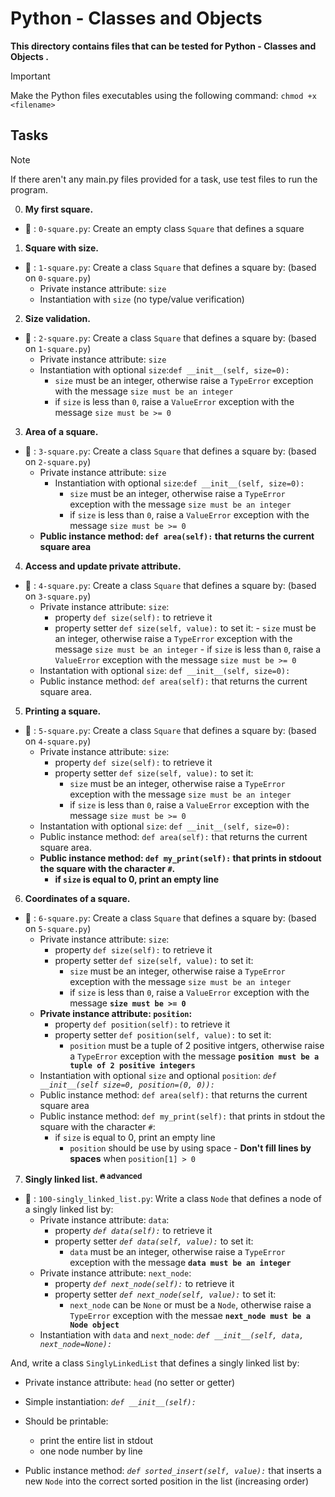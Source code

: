 # Python - Classes and Objects

**This directory contains files that can be tested for Python - Classes and Objects .**

> [!IMPORTANT]
> Make the Python files executables using the following command:
> `chmod +x <filename>`

## Tasks

> [!NOTE]
> If there aren't any main.py files provided for a task, use test files to run the program.

0. **My first square.**

- :file_folder: : `0-square.py`: Create an empty class `Square` that defines a square

1. **Square with size.**

- :file_folder: : `1-square.py`: Create a class `Square` that defines a square by: (based on `0-square.py`)
  - Private instance attribute: `size`
  - Instantiation with `size` (no type/value verification)

2. **Size validation.**

- :file_folder: : `2-square.py`: Create a class `Square` that defines a square by: (based on `1-square.py`)
  - Private instance attribute: `size`
  - Instantiation with optional `size`:`def __init__(self, size=0):`
    - `size` must be an integer, otherwise raise a `TypeError` exception with the message `size must be an integer`
    - if `size` is less than `0`, raise a `ValueError` exception with the message `size must be >= 0`

3. **Area of a square.**

- :file_folder: : `3-square.py`: Create a class `Square` that defines a square by: (based on `2-square.py`)
  - Private instance attribute: `size`
    - Instantiation with optional `size`:`def __init__(self, size=0):`
      - `size` must be an integer, otherwise raise a `TypeError` exception with the message `size must be an integer`
      - if `size` is less than `0`, raise a `ValueError` exception with the message `size must be >= 0`
  - **Public instance method: `def area(self):` that returns the current square area**

4. **Access and update private attribute.**

- :file_folder: : `4-square.py`: Create a class `Square` that defines a square by: (based on `3-square.py`)
  - Private instance attribute: `size`:
    - property `def size(self):` to retrieve it
    - property setter `def size(self, value):` to set it:
            - `size` must be an integer, otherwise raise a `TypeError` exception with the message `size must be an integer`
            - if `size` is less than `0`, raise a `ValueError` exception with the message `size must be >= 0`
  - Instantation with optional `size`: `def __init__(self, size=0):`
  - Public instance method: `def area(self):` that returns the current square area.

5. **Printing a square.**

- :file_folder: : `5-square.py`: Create a class `Square` that defines a square by: (based on `4-square.py`)
  - Private instance attribute: `size`:
    - property `def size(self):` to retrieve it
    - property setter `def size(self, value):` to set it:
      - `size` must be an integer, otherwise raise a `TypeError` exception with the message `size must be an integer`
      - if `size` is less than `0`, raise a `ValueError` exception with the message `size must be >= 0`
  - Instantation with optional `size`: `def __init__(self, size=0):`
  - Public instance method: `def area(self):` that returns the current square area.
  - **Public instance method: `def my_print(self):` that prints in stdoout the square with the character `#`.**
    - **if `size` is equal to 0, print an empty line**

6. **Coordinates of a square.**

- :file_folder: : `6-square.py`: Create a class `Square` that defines a square by: (based on `5-square.py`)
  - Private instance attribute: `size`:
    - property `def size(self):` to retrieve it
    - property setter `def size(self, value):` to set it:
      - `size` must be an integer, otherwise raise a `TypeError` exception with the message `size must be an integer`
      - if `size` is less than `0`, raise a `ValueError` exception with the message **`size must be >= 0`**
  - **Private instance attribute: `position`:**
    - property `def position(self):` to retrieve it
    - property setter `def position(self, value):` to set it:
      - `position` must be a tuple of 2 positive intgers, otherwise raise a `TypeError` exception with the message **`position must be a tuple of 2 positive integers`**
  - Instantiation with optional `size` and optional `position`: _`def __init__(self size=0, position=(0, 0)):`_
  - Public instance method: `def area(self):` that returns the current square area
  - Public instance method: `def my_print(self):` that prints in stdout the square with the character `#`:
    - if `size` is equal to 0, print an empty line
      - `position` should be use by using space - **Don't fill lines by spaces** when `position[1] > 0`

7. **Singly linked list.     <sup> :fire: advanced</sup>**

- :file_folder: : `100-singly_linked_list.py`: Write a class `Node` that defines a node of a singly linked list by:
  - Private instance attribute: `data`:
    - property _`def data(self):`_ to retrieve it 
    - property setter _`def data(self, value):`_ to set it:
      - `data` must be an integer, otherwise raise a `TypeError` exception with the message **`data must be an integer`**
  - Private instance attribute: `next_node`:
    - property _`def next_node(self):`_ to retrieve it
    - property setter _`def next_node(self, value):`_ to set it:
      - `next_node` can be `None` or must be a `Node`, otherwise raise a `TypeError` exception with the messae **`next_node must be a Node object`**
  - Instantiation with `data` and `next_node`: _`def __init__(self, data, next_node=None):`_
  
And, write a class `SinglyLinkedList` that defines a singly linked list by:

- Private instance attribute: `head` (no setter or getter)
- Simple instantiation: _`def __init__(self):`_
- Should be printable:

  - print the entire list in stdout
  - one node number by line

- Public instance method: _`def sorted_insert(self, value):`_ that inserts a new `Node` into the correct sorted position in the list (increasing order)
